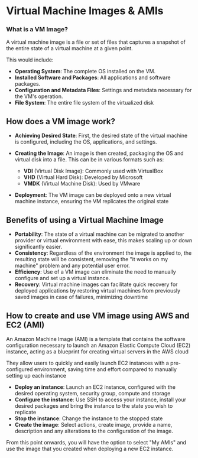 # Virtual Machine Images & AMIs

### What is a VM Image?

A virtual machine image is a file or set of files that captures a snapshot of the entire state of a virtual machine at a given point.

This would include:

* **Operating System**: The complete OS installed on the VM.
* **Installed Software and Packages**: All applications and software packages.
* **Configuration and Metadata Files**: Settings and metadata necessary for the VM's operation.
* **File System**: The entire file system of the virtualized disk

## How does a VM image work?

* **Achieving Desired State**: First, the desired state of the virtual machine is configured, including the OS, applications, and settings.

* **Creating the Image**: An image is then created, packaging the OS and virtual disk into a file. This can be in various formats such as:

  * **VDI** (Virtual Disk Image): Commonly used with VirtualBox
  * **VHD** (Virtual Hard Disk): Developed by Microsoft
  * **VMDK** (Virtual Machine Disk): Used by VMware

* **Deployment**: The VM image can be deployed onto a new virtual machine instance, ensuring the VM replicates the original state

## Benefits of using a Virtual Machine Image

* **Portability**: The state of a virtual machine can be migrated to another provider or virtual environment with ease, this makes scaling up or down significantly easier.
* **Consistency**: Regardless of the environment the image is applied to, the resulting state will be consistent, removing the "it works on my machine" problem and any potential user error.
* **Efficiency**: Use of a VM image can eliminate the need to manually configure and set up a virtual instance.
* **Recovery**: Virtual machine images can facilitate quick recovery for deployed applications by restoring virtual machines from previously saved images in case of failures, minimizing downtime

## How to create and use VM image using AWS and EC2 (AMI)

An Amazon Machine Image (AMI) is a template that contains the software configuration necessary to launch an Amazon Elastic Compute Cloud (EC2) instance, acting as a blueprint for creating virtual servers in the AWS cloud

They allow users to quickly and easily launch EC2 instances with a pre-configured environment, saving time and effort compared to manually setting up each instance

* **Deploy an instance**: Launch an EC2 instance, configured with the desired operating system, security group, compute and storage
* **Configure the instance**: Use SSH to access your instance, install your desired packages and bring the instance to the state you wish to replicate
* **Stop the instance**: Change the instance to the stopped state
* **Create the image**: Select actions, create image, provide a name, description and any alterations to the configuration of the image.

From this point onwards, you will have the option to select "My AMIs" and use the image that you created when deploying a new EC2 instance.